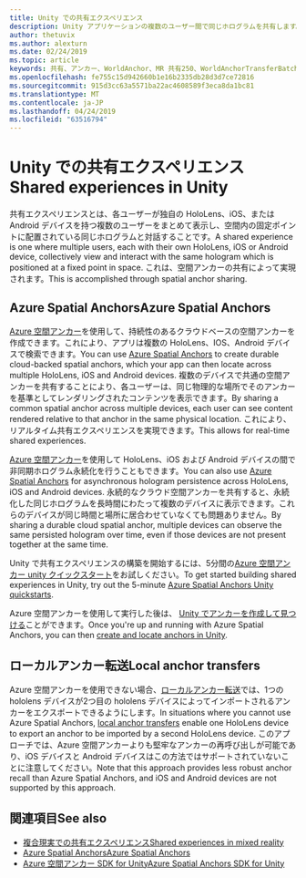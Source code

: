 ```yaml
---
title: Unity での共有エクスペリエンス
description: Unity アプリケーションの複数のユーザー間で同じホログラムを共有します。
author: thetuvix
ms.author: alexturn
ms.date: 02/24/2019
ms.topic: article
keywords: 共有、アンカー、WorldAnchor、MR 共有250、WorldAnchorTransferBatch、SpatialPerception、Azure、Azure 空間アンカー、ASA
ms.openlocfilehash: fe755c15d942660b1e16b2335db28d3d7ce72816
ms.sourcegitcommit: 915d3cc63a5571ba22ac4608589f3eca8da1bc81
ms.translationtype: MT
ms.contentlocale: ja-JP
ms.lasthandoff: 04/24/2019
ms.locfileid: "63516794"
---
```

# <a name="shared-experiences-in-unity"></a><span data-ttu-id="c88af-104">Unity での共有エクスペリエンス</span><span class="sxs-lookup"><span data-stu-id="c88af-104">Shared experiences in Unity</span></span>

<span data-ttu-id="c88af-105">共有エクスペリエンスとは、各ユーザーが独自の HoloLens、iOS、または Android デバイスを持つ複数のユーザーをまとめて表示し、空間内の固定ポイントに配置されている同じホログラムと対話することです。</span><span class="sxs-lookup"><span data-stu-id="c88af-105">A shared experience is one where multiple users, each with their own HoloLens, iOS or Android device, collectively view and interact with the same hologram which is positioned at a fixed point in space.</span></span> <span data-ttu-id="c88af-106">これは、空間アンカーの共有によって実現されます。</span><span class="sxs-lookup"><span data-stu-id="c88af-106">This is accomplished through spatial anchor sharing.</span></span>

## <a name="azure-spatial-anchors"></a><span data-ttu-id="c88af-107">Azure Spatial Anchors</span><span class="sxs-lookup"><span data-stu-id="c88af-107">Azure Spatial Anchors</span></span>

<span data-ttu-id="c88af-108"><a href="https://docs.microsoft.com/azure/spatial-anchors/overview" target="_blank">Azure 空間アンカー</a>を使用して、持続性のあるクラウドベースの空間アンカーを作成できます。これにより、アプリは複数の HoloLens、IOS、Android デバイスで検索できます。</span><span class="sxs-lookup"><span data-stu-id="c88af-108">You can use <a href="https://docs.microsoft.com/azure/spatial-anchors/overview" target="_blank">Azure Spatial Anchors</a> to create durable cloud-backed spatial anchors, which your app can then locate across multiple HoloLens, iOS and Android devices.</span></span>  <span data-ttu-id="c88af-109">複数のデバイスで共通の空間アンカーを共有することにより、各ユーザーは、同じ物理的な場所でそのアンカーを基準としてレンダリングされたコンテンツを表示できます。</span><span class="sxs-lookup"><span data-stu-id="c88af-109">By sharing a common spatial anchor across multiple devices, each user can see content rendered relative to that anchor in the same physical location.</span></span>  <span data-ttu-id="c88af-110">これにより、リアルタイム共有エクスペリエンスを実現できます。</span><span class="sxs-lookup"><span data-stu-id="c88af-110">This allows for real-time shared experiences.</span></span>

<span data-ttu-id="c88af-111"><a href="https://docs.microsoft.com/azure/spatial-anchors/overview" target="_blank">Azure 空間アンカー</a>を使用して HoloLens、iOS および Android デバイスの間で非同期ホログラム永続化を行うこともできます。</span><span class="sxs-lookup"><span data-stu-id="c88af-111">You can also use <a href="https://docs.microsoft.com/azure/spatial-anchors/overview" target="_blank">Azure Spatial Anchors</a> for asynchronous hologram persistence across HoloLens, iOS and Android devices.</span></span>  <span data-ttu-id="c88af-112">永続的なクラウド空間アンカーを共有すると、永続化した同じホログラムを長時間にわたって複数のデバイスに表示できます。これらのデバイスが同じ時間と場所に居合わせていなくても問題ありません。</span><span class="sxs-lookup"><span data-stu-id="c88af-112">By sharing a durable cloud spatial anchor, multiple devices can observe the same persisted hologram over time, even if those devices are not present together at the same time.</span></span>

<span data-ttu-id="c88af-113">Unity で共有エクスペリエンスの構築を開始するには、5分間の<a href="https://docs.microsoft.com/azure/spatial-anchors/unity-overview" target="_blank">Azure 空間アンカー unity クイックスタート</a>をお試しください。</span><span class="sxs-lookup"><span data-stu-id="c88af-113">To get started building shared experiences in Unity, try out the 5-minute <a href="https://docs.microsoft.com/azure/spatial-anchors/unity-overview" target="_blank">Azure Spatial Anchors Unity quickstarts</a>.</span></span>

<span data-ttu-id="c88af-114">Azure 空間アンカーを使用して実行した後は、 <a href="https://docs.microsoft.com/azure/spatial-anchors/concepts/create-locate-anchors-unity" target="_blank">Unity でアンカーを作成して見つける</a>ことができます。</span><span class="sxs-lookup"><span data-stu-id="c88af-114">Once you're up and running with Azure Spatial Anchors, you can then <a href="https://docs.microsoft.com/azure/spatial-anchors/concepts/create-locate-anchors-unity" target="_blank">create and locate anchors in Unity</a>.</span></span>

## <a name="local-anchor-transfers"></a><span data-ttu-id="c88af-115">ローカルアンカー転送</span><span class="sxs-lookup"><span data-stu-id="c88af-115">Local anchor transfers</span></span>

<span data-ttu-id="c88af-116">Azure 空間アンカーを使用できない場合、[ローカルアンカー転送](local-anchor-transfers-in-unity.md)では、1つの hololens デバイスが2つ目の hololens デバイスによってインポートされるアンカーをエクスポートできるようにします。</span><span class="sxs-lookup"><span data-stu-id="c88af-116">In situations where you cannot use Azure Spatial Anchors, [local anchor transfers](local-anchor-transfers-in-unity.md) enable one HoloLens device to export an anchor to be imported by a second HoloLens device.</span></span>  <span data-ttu-id="c88af-117">このアプローチでは、Azure 空間アンカーよりも堅牢なアンカーの再呼び出しが可能であり、iOS デバイスと Android デバイスはこの方法ではサポートされていないことに注意してください。</span><span class="sxs-lookup"><span data-stu-id="c88af-117">Note that this approach provides less robust anchor recall than Azure Spatial Anchors, and iOS and Android devices are not supported by this approach.</span></span>

## <a name="see-also"></a><span data-ttu-id="c88af-118">関連項目</span><span class="sxs-lookup"><span data-stu-id="c88af-118">See also</span></span>
* [<span data-ttu-id="c88af-119">複合現実での共有エクスペリエンス</span><span class="sxs-lookup"><span data-stu-id="c88af-119">Shared experiences in mixed reality</span></span>](shared-experiences-in-mixed-reality.md)
* <span data-ttu-id="c88af-120"><a href="https://docs.microsoft.com/azure/spatial-anchors" target="_blank">Azure Spatial Anchors</a></span><span class="sxs-lookup"><span data-stu-id="c88af-120"><a href="https://docs.microsoft.com/azure/spatial-anchors" target="_blank">Azure Spatial Anchors</a></span></span>
* <span data-ttu-id="c88af-121"><a href="https://docs.microsoft.com/dotnet/api/Microsoft.Azure.SpatialAnchors" target="_blank">Azure 空間アンカー SDK for Unity</a></span><span class="sxs-lookup"><span data-stu-id="c88af-121"><a href="https://docs.microsoft.com/dotnet/api/Microsoft.Azure.SpatialAnchors" target="_blank">Azure Spatial Anchors SDK for Unity</a></span></span>